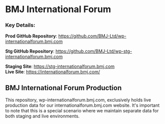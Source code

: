 # BMJ International Forum
### Key Details:
**Prod GitHub Repository**:   https://github.com/BMJ-Ltd/wp-internationalforum.bmj.com 

**Stg GitHub Repository**: https://github.com/BMJ-Ltd/wp-stg-internationalforum.bmj.com 

**Staging Site**: https://stg-internationalforum.bmj.com  
**Live Site**: https://internationalforum.bmj.com/

## BMJ International Forum Production
This repository, wp-internationalforum.bmj.com, exclusively holds live production data for our internationalforum.bmj.com website. It's important to note that this is a special scenario where we maintain separate data for both staging and live environments.


